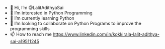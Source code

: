 - 👋 Hi, I’m @LalitAdithyaSai
- 👀 I’m interested in Python Programming
- 🌱 I’m currently learning Python
- 💞️ I’m looking to collaborate on Python Programs to improve the programming skills
- 📫 How to reach me https://www.linkedin.com/in/kokkirala-lalit-adithya-sai-a19511245

<!---
LalitAdithyaSai/LalitAdithyaSai is a ✨ special ✨ repository because its `README.md` (this file) appears on your GitHub profile.
You can click the Preview link to take a look at your changes.
--->
